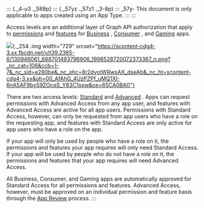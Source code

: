 ::: {._4-u3 ._588p}
::: {._57yz ._57z1 ._3-8p}
::: _57y-
This document is only applicable to apps created using an App Type.
:::
:::

Access levels are an additional layer of Graph API authorization that
apply to [permissions](/docs/permissions/reference) and
[features](/docs/apps/features-reference) for
[Business](/docs/development/create-an-app/app-dashboard/app-types#business)
,
[Consumer](/docs/development/create-an-app/app-dashboard/app-types#consumer)
, and
[Gaming](/docs/development/create-an-app/app-dashboard/app-types#gaming-services)
apps.

<div>

![](https://scontent-cdg4-3.xx.fbcdn.net/v/t39.2365-6/130946061_668701493796906_1998528720072373367_n.png?_nc_cat=106&ccb=1-7&_nc_sid=e280be&_nc_ohc=8r2dyotWRwsAX_dseAb&_nc_ht=scontent-cdg4-3.xx&oh=00_AfAhG_4UzPZPf_uMQ1XI-6nA5AF9byS9ZOcqS_Y83C1spw&oe=65CA0BA0){._254
.img width="729"
srcset="https://scontent-cdg4-3.xx.fbcdn.net/v/t39.2365-6/130946061_668701493796906_1998528720072373367_n.png?_nc_cat=106&ccb=1-7&_nc_sid=e280be&_nc_ohc=8r2dyotWRwsAX_dseAb&_nc_ht=scontent-cdg4-3.xx&oh=00_AfAhG_4UzPZPf_uMQ1XI-6nA5AF9byS9ZOcqS_Y83C1spw&oe=65CA0BA0"}

</div>

There are two access levels: [Standard](#standard-access) and
[Advanced](#advanced-access) . Apps can request permissions with
Advanced Access from any app user, and features with Advanced Access are
active for all app users. Permissions with Standard Access, however, can
only be requested from app users who have a role on the requesting app,
and features with Standard Access are only active for app users who have
a role on the app.

If your app will only be used by people who have a role on it, the
permissions and features your app requires will only need Standard
Access. If your app will be used by people who do not have a role on it,
the permissions and features that your app requires will need Advanced
Access.

All Business, Consumer, and Gaming apps are automatically approved for
Standard Access for all permissions and features. Advanced Access,
however, must be approved on an individual permission and feature basis
through the [App Review](/docs/app-review) process.
:::
